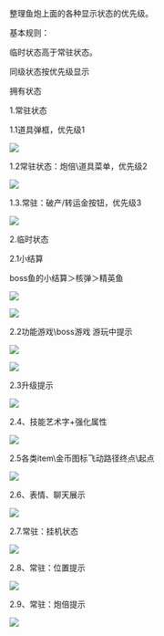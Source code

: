 整理鱼炮上面的各种显示状态的优先级。

基本规则：

临时状态高于常驻状态。

同级状态按优先级显示



拥有状态

1.常驻状态

1.1道具弹框，优先级1

![](https://cdn.nlark.com/yuque/0/2025/png/43733765/1740384031904-8d21590e-397b-4e8a-83e8-be29582c00a0.png)

1.2常驻状态：炮倍\道具菜单，优先级2

![](https://cdn.nlark.com/yuque/0/2025/png/43733777/1739342281620-e72109fe-57c9-4b55-8bf6-529848b04f34.png)

1.3.常驻：破产/转运金按钮，优先级3

![](https://cdn.nlark.com/yuque/0/2025/png/43733777/1739342315178-802b81ba-4f9a-4d9f-a84c-e8cb580acb50.png)



2.临时状态

2.1小结算

boss鱼的小结算＞核弹＞精英鱼

![](https://cdn.nlark.com/yuque/0/2025/png/43733777/1739342219787-29a0138d-a50b-4d29-8ec9-45e6c2467d8c.png)

![](https://cdn.nlark.com/yuque/0/2025/png/43733765/1740378644090-533996f3-7485-402d-99c4-22246aab05b0.png)

2.2功能游戏\boss游戏 游玩中提示

![](https://cdn.nlark.com/yuque/0/2025/png/43733777/1739342540825-7c2f6a71-b57f-4df2-be98-d6993eabf1fd.png)

![](https://cdn.nlark.com/yuque/0/2025/png/43733777/1739342604787-d463e3b8-2578-46b7-8059-9d1185c46ec3.png)



2.3升级提示

![](https://cdn.nlark.com/yuque/0/2025/png/43733777/1739342243538-626b565a-7864-4346-90c2-78a4ff075498.png)

2.4、技能艺术字+强化属性

![](https://cdn.nlark.com/yuque/0/2025/png/43733777/1739342166049-e12843fd-299f-437a-a8ee-06a716937484.png)

2.5各类item\金币图标飞动路径终点\起点

![](https://cdn.nlark.com/yuque/0/2025/png/43733765/1740820186185-c76d7036-5363-4d10-bd7e-81a3abed4287.png)



2.6、表情、聊天展示

![](https://cdn.nlark.com/yuque/0/2025/png/43733765/1740820686653-e4a2e31c-7bd5-4d12-967c-8ae1a73492b4.png)

2.7.常驻：挂机状态

![](https://cdn.nlark.com/yuque/0/2025/png/43733777/1739342097035-d616aa47-b3e0-4d07-bd65-13c7955584df.png)

2.8、常驻：位置提示

![](https://cdn.nlark.com/yuque/0/2025/png/43733777/1739342076968-b1615ce2-15b9-4f66-8956-bcc90fc82d31.png)

2.9、常驻：炮倍提示

![](https://cdn.nlark.com/yuque/0/2025/png/43733777/1739342097035-d616aa47-b3e0-4d07-bd65-13c7955584df.png)



